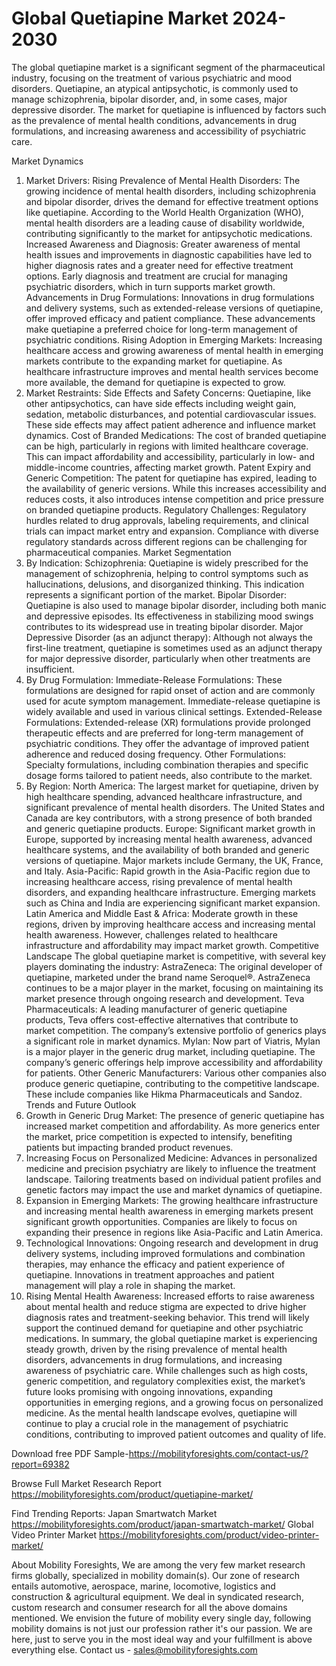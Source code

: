 # Global Quetiapine Market 2024-2030
The global quetiapine market is a significant segment of the pharmaceutical industry, focusing on the treatment of various psychiatric and mood disorders. Quetiapine, an atypical antipsychotic, is commonly used to manage schizophrenia, bipolar disorder, and, in some cases, major depressive disorder. The market for quetiapine is influenced by factors such as the prevalence of mental health conditions, advancements in drug formulations, and increasing awareness and accessibility of psychiatric care.

Market Dynamics
1. Market Drivers:
Rising Prevalence of Mental Health Disorders: The growing incidence of mental health disorders, including schizophrenia and bipolar disorder, drives the demand for effective treatment options like quetiapine. According to the World Health Organization (WHO), mental health disorders are a leading cause of disability worldwide, contributing significantly to the market for antipsychotic medications.
Increased Awareness and Diagnosis: Greater awareness of mental health issues and improvements in diagnostic capabilities have led to higher diagnosis rates and a greater need for effective treatment options. Early diagnosis and treatment are crucial for managing psychiatric disorders, which in turn supports market growth.
Advancements in Drug Formulations: Innovations in drug formulations and delivery systems, such as extended-release versions of quetiapine, offer improved efficacy and patient compliance. These advancements make quetiapine a preferred choice for long-term management of psychiatric conditions.
Rising Adoption in Emerging Markets: Increasing healthcare access and growing awareness of mental health in emerging markets contribute to the expanding market for quetiapine. As healthcare infrastructure improves and mental health services become more available, the demand for quetiapine is expected to grow.
2. Market Restraints:
Side Effects and Safety Concerns: Quetiapine, like other antipsychotics, can have side effects including weight gain, sedation, metabolic disturbances, and potential cardiovascular issues. These side effects may affect patient adherence and influence market dynamics.
Cost of Branded Medications: The cost of branded quetiapine can be high, particularly in regions with limited healthcare coverage. This can impact affordability and accessibility, particularly in low- and middle-income countries, affecting market growth.
Patent Expiry and Generic Competition: The patent for quetiapine has expired, leading to the availability of generic versions. While this increases accessibility and reduces costs, it also introduces intense competition and price pressure on branded quetiapine products.
Regulatory Challenges: Regulatory hurdles related to drug approvals, labeling requirements, and clinical trials can impact market entry and expansion. Compliance with diverse regulatory standards across different regions can be challenging for pharmaceutical companies.
Market Segmentation
1. By Indication:
Schizophrenia: Quetiapine is widely prescribed for the management of schizophrenia, helping to control symptoms such as hallucinations, delusions, and disorganized thinking. This indication represents a significant portion of the market.
Bipolar Disorder: Quetiapine is also used to manage bipolar disorder, including both manic and depressive episodes. Its effectiveness in stabilizing mood swings contributes to its widespread use in treating bipolar disorder.
Major Depressive Disorder (as an adjunct therapy): Although not always the first-line treatment, quetiapine is sometimes used as an adjunct therapy for major depressive disorder, particularly when other treatments are insufficient.
2. By Drug Formulation:
Immediate-Release Formulations: These formulations are designed for rapid onset of action and are commonly used for acute symptom management. Immediate-release quetiapine is widely available and used in various clinical settings.
Extended-Release Formulations: Extended-release (XR) formulations provide prolonged therapeutic effects and are preferred for long-term management of psychiatric conditions. They offer the advantage of improved patient adherence and reduced dosing frequency.
Other Formulations: Specialty formulations, including combination therapies and specific dosage forms tailored to patient needs, also contribute to the market.
3. By Region:
North America: The largest market for quetiapine, driven by high healthcare spending, advanced healthcare infrastructure, and significant prevalence of mental health disorders. The United States and Canada are key contributors, with a strong presence of both branded and generic quetiapine products.
Europe: Significant market growth in Europe, supported by increasing mental health awareness, advanced healthcare systems, and the availability of both branded and generic versions of quetiapine. Major markets include Germany, the UK, France, and Italy.
Asia-Pacific: Rapid growth in the Asia-Pacific region due to increasing healthcare access, rising prevalence of mental health disorders, and expanding healthcare infrastructure. Emerging markets such as China and India are experiencing significant market expansion.
Latin America and Middle East & Africa: Moderate growth in these regions, driven by improving healthcare access and increasing mental health awareness. However, challenges related to healthcare infrastructure and affordability may impact market growth.
Competitive Landscape
The global quetiapine market is competitive, with several key players dominating the industry:
AstraZeneca: The original developer of quetiapine, marketed under the brand name Seroquel®. AstraZeneca continues to be a major player in the market, focusing on maintaining its market presence through ongoing research and development.
Teva Pharmaceuticals: A leading manufacturer of generic quetiapine products, Teva offers cost-effective alternatives that contribute to market competition. The company’s extensive portfolio of generics plays a significant role in market dynamics.
Mylan: Now part of Viatris, Mylan is a major player in the generic drug market, including quetiapine. The company’s generic offerings help improve accessibility and affordability for patients.
Other Generic Manufacturers: Various other companies also produce generic quetiapine, contributing to the competitive landscape. These include companies like Hikma Pharmaceuticals and Sandoz.
Trends and Future Outlook
1. Growth in Generic Drug Market: The presence of generic quetiapine has increased market competition and affordability. As more generics enter the market, price competition is expected to intensify, benefiting patients but impacting branded product revenues.
2. Increasing Focus on Personalized Medicine: Advances in personalized medicine and precision psychiatry are likely to influence the treatment landscape. Tailoring treatments based on individual patient profiles and genetic factors may impact the use and market dynamics of quetiapine.
3. Expansion in Emerging Markets: The growing healthcare infrastructure and increasing mental health awareness in emerging markets present significant growth opportunities. Companies are likely to focus on expanding their presence in regions like Asia-Pacific and Latin America.
4. Technological Innovations: Ongoing research and development in drug delivery systems, including improved formulations and combination therapies, may enhance the efficacy and patient experience of quetiapine. Innovations in treatment approaches and patient management will play a role in shaping the market.
5. Rising Mental Health Awareness: Increased efforts to raise awareness about mental health and reduce stigma are expected to drive higher diagnosis rates and treatment-seeking behavior. This trend will likely support the continued demand for quetiapine and other psychiatric medications.
In summary, the global quetiapine market is experiencing steady growth, driven by the rising prevalence of mental health disorders, advancements in drug formulations, and increasing awareness of psychiatric care. While challenges such as high costs, generic competition, and regulatory complexities exist, the market’s future looks promising with ongoing innovations, expanding opportunities in emerging regions, and a growing focus on personalized medicine. As the mental health landscape evolves, quetiapine will continue to play a crucial role in the management of psychiatric conditions, contributing to improved patient outcomes and quality of life.

Download free PDF Sample-https://mobilityforesights.com/contact-us/?report=69382




Browse Full Market Research Report 
https://mobilityforesights.com/product/quetiapine-market/


Find Trending Reports:
Japan Smartwatch Market
https://mobilityforesights.com/product/japan-smartwatch-market/
Global Video Printer Market
https://mobilityforesights.com/product/video-printer-market/






About Mobility Foresights,
We are among the very few market research firms globally, specialized in mobility domain(s). Our zone of research entails automotive, aerospace, marine, locomotive, logistics and construction & agricultural equipment. We deal in syndicated research, custom research and consumer research for all the above domains mentioned.
We envision the future of mobility every single day, following mobility domains is not just our profession rather it's our passion. We are here, just to serve you in the most ideal way and your fulfillment is above everything else. Contact us -  sales@mobilityforesights.com 
